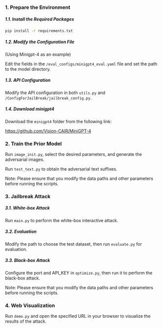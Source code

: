 ### 1. Prepare the Environment

##### 1.1. Install the Required Packages

```bash
pip install -r requirements.txt
```

##### 1.2. Modify the Configuration File

(Using Minigpt-4 as an example)

Edit the fields in the `/eval_configs/minigpt4_eval.yaml` file and set the path to the model directory.

##### 1.3. API Configuration

Modify the API configuration in both `utils.py` and `/ConfigForJailBreak/jailbreak_config.py`.

##### 1.4. Download minigpt4

Download the `minigpt4` folder from the following link:

https://github.com/Vision-CAIR/MiniGPT-4

### 2. Train the Prior Model

Run `image_init.py`, select the desired parameters, and generate the adversarial images.

Run `test_text.py` to obtain the adversarial text suffixes.

Note: Please ensure that you modify the data paths and other parameters before running the scripts.

### 3. Jailbreak Attack

##### 3.1. White-box Attack

Run `main.py` to perform the white-box interactive attack.

##### 3.2. Evaluation

Modify the path to choose the test dataset, then run `evaluate.py` for evaluation.

##### 3.3. Black-box Attack

Configure the port and API_KEY in `optimize.py`, then run it to perform the black-box attack.

Note: Please ensure that you modify the data paths and other parameters before running the scripts.

### 4. Web Visualization

Run `demo.py` and open the specified URL in your browser to visualize the results of the attack.